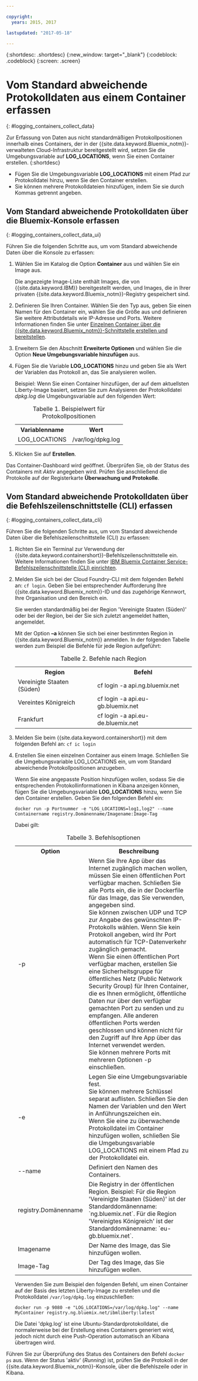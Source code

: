 ```yaml
---

copyright:
  years: 2015, 2017

lastupdated: "2017-05-18"

---
```



{:shortdesc: .shortdesc}
{:new_window: target="_blank"}
{:codeblock: .codeblock}
{:screen: .screen}


# Vom Standard abweichende Protokolldaten aus einem Container erfassen
{: #logging_containers_collect_data}

Zur Erfassung von Daten aus nicht standardmäßigen Protokollpositionen innerhalb eines Containers, der in der {{site.data.keyword.Bluemix_notm}}-verwalteten Cloud-Infrastruktur bereitgestellt wird, setzen Sie die Umgebungsvariable auf **LOG_LOCATIONS**, wenn Sie einen Container erstellen.
{:shortdesc}

* Fügen Sie die Umgebungsvariable **LOG_LOCATIONS** mit einem Pfad zur Protokolldatei hinzu, wenn Sie den Container erstellen. 
* Sie können mehrere Protokolldateien hinzufügen, indem Sie sie durch Kommas getrennt angeben. 

## Vom Standard abweichende Protokolldaten über die Bluemix-Konsole erfassen
{: #logging_containers_collect_data_ui}

Führen Sie die folgenden Schritte aus, um vom Standard abweichende Daten über die Konsole zu erfassen:

1. Wählen Sie im Katalog die Option **Container** aus und wählen Sie ein Image aus. 

    Die angezeigte Image-Liste enthält Images, die von {{site.data.keyword.IBM}} bereitgestellt werden, und Images, die in Ihrer privaten {{site.data.keyword.Bluemix_notm}}-Registry gespeichert sind. 

2. Definieren Sie Ihren Container. Wählen Sie den Typ aus, geben Sie einen Namen für den Container ein, wählen Sie die Größe aus und definieren Sie weitere Attributdetails wie IP-Adresse und Ports. Weitere Informationen finden Sie unter [Einzelnen Container über die {{site.data.keyword.Bluemix_notm}}-Schnittstelle erstellen und bereitstellen](/docs/containers/container_single_ui.html#gui). 

3. Erweitern Sie den Abschnitt **Erweiterte Optionen** und wählen Sie die Option **Neue Umgebungsvariable hinzufügen** aus.

4. Fügen Sie die Variable **LOG_LOCATIONS** hinzu und geben Sie als Wert der Variablen das Protokoll an, das Sie analysieren wollen.

    Beispiel: Wenn Sie einen Container hinzufügen, der auf dem aktuellsten Liberty-Image basiert, setzen Sie zum Analysieren der Protokolldatei *dpkg.log* die Umgebungsvariable auf den folgenden Wert:
    
    <table>
      <caption>Tabelle 1. Beispielwert für Protokollpositionen</caption>
      <tbody>
        <tr>
          <th align="center">Variablenname</th>
          <th align="center">Wert</th>
        </tr>
        <tr>
          <td align="left">LOG_LOCATIONS</td>
          <td align="left">/var/log/dpkg.log</td>
        </tr>
      </tbody>
    </table>

4. Klicken Sie auf **Erstellen**.

Das Container-Dashboard wird geöffnet. Überprüfen Sie, ob der Status des Containers mit *Aktiv* angegeben wird. Prüfen Sie anschließend die Protokolle auf der Registerkarte **Überwachung und Protokolle**.


## Vom Standard abweichende Protokolldaten über die Befehlszeilenschnittstelle (CLI) erfassen
{: #logging_containers_collect_data_cli}

Führen Sie die folgenden Schritte aus, um vom Standard abweichende Daten über die Befehlszeilenschnittstelle (CLI) zu erfassen:

1. Richten Sie ein Terminal zur Verwendung der {{site.data.keyword.containershort}}-Befehlszeilenschnittstelle ein. Weitere Informationen finden Sie unter [IBM Bluemix Container Service-Befehlszeilenschnittstelle (CLI) einrichten](/docs/containers/container_cli_cfic_install.html).

2. Melden Sie sich bei der Cloud Foundry-CLI mit dem folgenden Befehl an: `cf login`. Geben Sie bei entsprechender Aufforderung Ihre {{site.data.keyword.Bluemix_notm}}-ID und das zugehörige Kennwort, Ihre Organisation und den Bereich ein. 

    Sie werden standardmäßig bei der Region 'Vereinigte Staaten (Süden)' oder bei der Region, bei der Sie sich zuletzt angemeldet hatten, angemeldet. 
    
    Mit der Option **–a** können Sie sich bei einer bestimmten Region in {{site.data.keyword.Bluemix_notm}} anmelden. In der folgenden Tabelle werden zum Beispiel die Befehle für jede Region aufgeführt:

    <table>
      <caption>Tabelle 2. Befehle nach Region</caption>
      <tbody>
        <tr>
          <th align="center">Region</th>
          <th align="center">Befehl</th>
        </tr>
        <tr>
          <td align="left">Vereinigte Staaten (Süden)</td>
          <td align="left"> cf login -a api.ng.bluemix.net</td>
        </tr>
        <tr>
          <td align="left">Vereintes Königreich</td>
          <td align="left">cf login -a api.eu-gb.bluemix.net</td>
        </tr>
	 <tr>
          <td align="left">Frankfurt</td>
          <td align="left">cf login -a api.eu-de.bluemix.net</td>
        </tr>
       </tbody>
    </table>
    

3. Melden Sie beim {{site.data.keyword.containershort}} mit dem folgenden Befehl an: `cf ic login`

4. Erstellen Sie einen einzelnen Container aus einem Image. Schließen Sie die Umgebungsvariable LOG_LOCATIONS ein, um vom Standard abweichende Protokollpositionen anzugeben.  

    Wenn Sie eine angepasste Position hinzufügen wollen, sodass Sie die entsprechenden Protokollinformationen in Kibana anzeigen können, fügen Sie die Umgebungsvariable **LOG_LOCATIONS** hinzu, wenn Sie den Container erstellen. Geben Sie den folgenden Befehl ein:
    
    `docker run -p Portnummer -e "LOG_LOCATIONS=log1,log2" --name Containername registry.Domänenname/Imagename:Image-Tag`
    
    Dabei gilt:
    
     <table>
      <caption>Tabelle 3. Befehlsoptionen</caption>
      <tbody>
        <tr>
          <th align="center">Option</th>
          <th align="center">Beschreibung</th>
        </tr>
        <tr>
          <td align="left">-p</td>
          <td align="left"> Wenn Sie Ihre App über das Internet zugänglich machen wollen, müssen Sie einen öffentlichen Port verfügbar machen. Schließen Sie alle Ports ein, die in der Dockerfile für das Image, das Sie verwenden, angegeben sind. <br> Sie können zwischen UDP und TCP zur Angabe des gewünschten IP-Protokolls wählen. Wenn Sie kein Protokoll angeben, wird Ihr Port automatisch für TCP-Datenverkehr zugänglich gemacht. <br> Wenn Sie einen öffentlichen Port verfügbar machen, erstellen Sie eine Sicherheitsgruppe für öffentliches Netz (Public Network Security Group) für Ihren Container, die es Ihnen ermöglicht, öffentliche Daten nur über den verfügbar gemachten Port zu senden und zu empfangen. Alle anderen öffentlichen Ports werden geschlossen und können nicht für den Zugriff auf Ihre App über das Internet verwendet werden. <br> Sie können mehrere Ports mit mehreren Optionen -p einschließen. </td>
        </tr>
        <tr>
          <td align="left">-e</td>
          <td align="left">Legen Sie eine Umgebungsvariable fest. <br> Sie können mehrere Schlüssel separat auflisten. Schließen Sie den Namen der Variablen und den Wert in Anführungszeichen ein. <br> Wenn Sie eine zu überwachende Protokolldatei im Container hinzufügen wollen, schließen Sie die Umgebungsvariable LOG_LOCATIONS mit einem Pfad zu der Protokolldatei ein.</td>
        </tr>
        <tr>
          <td align="left">--name</td>
          <td align="left">Definiert den Namen des Containers.</td>
        </tr>
	<tr>
          <td align="left">registry.Domänenname</td>
          <td align="left">Die Registry in der öffentlichen Region. Beispiel: Für die Region 'Vereinigte Staaten (Süden)' ist der Standarddomänenname: `ng.bluemix.net`. Für die Region 'Vereinigtes Königreich' ist der Standarddomänenname: `eu-gb.bluemix.net`. </td>
        </tr>
        <tr>
          <td align="left">Imagename</td>
          <td align="left">Der Name des Image, das Sie hinzufügen wollen.</td>
        </tr>
	<tr>
          <td align="left">Image-Tag</td>
          <td align="left">Der Tag des Image, das Sie hinzufügen wollen.</td>
        </tr>
      </tbody>
    </table>
    
    Verwenden Sie zum Beispiel den folgenden Befehl, um einen Container auf der Basis des letzten Liberty-Image zu erstellen und die Protokolldatei `/var/log/dpkg.log` einzuschließen: 
    
    `docker run -p 9080 -e "LOG_LOCATIONS=/var/log/dpkg.log" --name MyContainer registry.ng.bluemix.net/ibmliberty:latest`
    
    Die Datei 'dpkg.log' ist eine Ubuntu-Standardprotokolldatei, die normalerweise bei der Erstellung eines Containers generiert wird, jedoch nicht durch eine Push-Operation automatisch an Kibana übertragen wird.

Führen Sie zur Überprüfung des Status des Containers den Befehl `docker ps` aus. Wenn der Status 'aktiv' (*Running*) ist, prüfen Sie die Protokoll in der {{site.data.keyword.Bluemix_notm}}-Konsole, über die Befehlszeile oder in Kibana.



